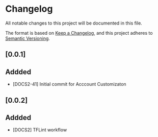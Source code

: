 # Changelog

All notable changes to this project will be documented in this file.

The format is based on [Keep a Changelog](https://keepachangelog.com/en/1.0.0/),
and this project adheres to [Semantic Versioning](https://semver.org/spec/v2.0.0.html).

## [0.0.1]
## Addded
- [DOCS2-41] Initial commit for Acccount Customizaton

## [0.0.2]
## Addded
- [DOCS2] TFLint workflow